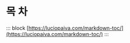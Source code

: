 # 목  차 <!-- element style=" margin-top:-500px; margin-left:-500px" -->

<grid drag="60 100" drop="40 0">
<span class="nmk">


</span>
</grid>

::: block [https://luciopaiva.com/markdown-toc/](https://luciopaiva.com/markdown-toc/)
::: <!-- element style="margin-top:55%" class="src"-->